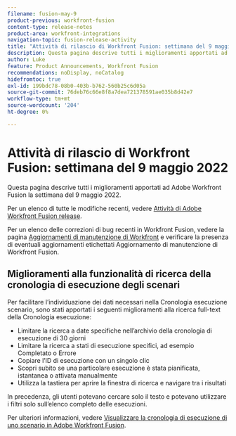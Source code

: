 ```yaml
---
filename: fusion-may-9
product-previous: workfront-fusion
content-type: release-notes
product-area: workfront-integrations
navigation-topic: fusion-release-activity
title: "Attività di rilascio di Workfront Fusion: settimana del 9 maggio 2022"
description: Questa pagina descrive tutti i miglioramenti apportati ad Adobe Workfront Fusion la settimana del 9 maggio 2022.
author: Luke
feature: Product Announcements, Workfront Fusion
recommendations: noDisplay, noCatalog
hidefromtoc: true
exl-id: 199bdc78-08b0-403b-b762-560b25c6d05a
source-git-commit: 76deb76c66e8f8a7dea721378591ae035b8d42e7
workflow-type: tm+mt
source-wordcount: '204'
ht-degree: 0%

---
```


# Attività di rilascio di Workfront Fusion: settimana del 9 maggio 2022

Questa pagina descrive tutti i miglioramenti apportati ad Adobe Workfront Fusion la settimana del 9 maggio 2022.

Per un elenco di tutte le modifiche recenti, vedere [Attività di Adobe Workfront Fusion release](../../../product-announcements/product-releases/fusion-release-activity/fusion-release-activity.md).

Per un elenco delle correzioni di bug recenti in Workfront Fusion, vedere la pagina [Aggiornamenti di manutenzione di Workfront](https://experienceleague.adobe.com/docs/workfront-known-issues/releases/current-updates.html) e verificare la presenza di eventuali aggiornamenti etichettati Aggiornamento di manutenzione di Workfront Fusion.


## Miglioramenti alla funzionalità di ricerca della cronologia di esecuzione degli scenari

Per facilitare l’individuazione dei dati necessari nella Cronologia esecuzione scenario, sono stati apportati i seguenti miglioramenti alla ricerca full-text della Cronologia esecuzione:

* Limitare la ricerca a date specifiche nell’archivio della cronologia di esecuzione di 30 giorni
* Limitare la ricerca a stati di esecuzione specifici, ad esempio Completato o Errore
* Copiare l’ID di esecuzione con un singolo clic
* Scopri subito se una particolare esecuzione è stata pianificata, istantanea o attivata manualmente
* Utilizza la tastiera per aprire la finestra di ricerca e navigare tra i risultati

In precedenza, gli utenti potevano cercare solo il testo e potevano utilizzare i filtri solo sull’elenco completo delle esecuzioni.

Per ulteriori informazioni, vedere [Visualizzare la cronologia di esecuzione di uno scenario in Adobe Workfront Fusion](../../../workfront-fusion/scenarios/view-scenario-execution-history.md).
